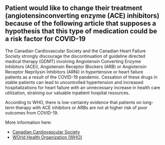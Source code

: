 ## Patient would like to change their treatment (angiotensinconverting enzyme (ACE) inhibitors) because of the following article that supposes a hypothesis that this type of medication could be a risk factor for COVID-19

The Canadian Cardiovascular Society and the Canadian Heart Failure Society strongly discourage the discontinuation of guideline directed medical therapy (GDMT) involving Angiotensin Converting Enzyme Inhibitors (ACEi), Angiotensin Receptor Blockers (ARB) or Angiotensin Receptor Neprilysin Inhibitors (ARNi) in hypertensive or heart failure patients as a result of the COVID-19 pandemic. Cessation of these drugs in stable patients can lead to uncontrolled hypertension and increased hospitalizations for heart failure with an unnecessary increase in health care utilization, straining our valuable inpatient hospital resources.

According to WHO, there is low-certainty evidence that patients on long-term therapy with ACE inhibitors or ARBs are not at higher risk of poor outcomes from COVID-19.

More information here:

- [Canadian Cardiovascular Society](https://www.ccs.ca/images/Images_2020/CCS_CHFS_statement_regarding_COVID_EN.pdf)
- [WOrld Health Organization (WHO)](https://www.who.int/news-room/commentaries/detail/covid-19-and-the-use-of-angiotensin-converting-enzyme-inhibitors-and-receptor-blockers)
